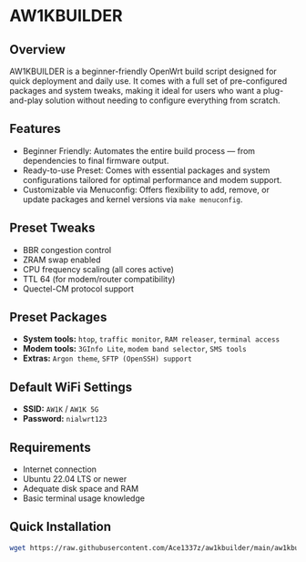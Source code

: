 # AW1KBUILDER

## Overview

AW1KBUILDER is a beginner-friendly OpenWrt build script designed for quick deployment and daily use. It comes with a full set of pre-configured packages and system tweaks, making it ideal for users who want a plug-and-play solution without needing to configure everything from scratch.

## Features

- Beginner Friendly: Automates the entire build process — from dependencies to final firmware output.
- Ready-to-use Preset: Comes with essential packages and system configurations tailored for optimal performance and modem support.
- Customizable via Menuconfig: Offers flexibility to add, remove, or update packages and kernel versions via `make menuconfig`.

## Preset Tweaks

- BBR congestion control
- ZRAM swap enabled
- CPU frequency scaling (all cores active)
- TTL 64 (for modem/router compatibility)
- Quectel-CM protocol support

## Preset Packages

- **System tools:** `htop`, `traffic monitor`, `RAM releaser`, `terminal access`
- **Modem tools:** `3GInfo Lite`, `modem band selector`, `SMS tools`
- **Extras:** `Argon theme`, `SFTP (OpenSSH) support`

## Default WiFi Settings

- **SSID:** `AW1K` / `AW1K 5G`
- **Password:** `nialwrt123`

## Requirements

- Internet connection
- Ubuntu 22.04 LTS or newer
- Adequate disk space and RAM
- Basic terminal usage knowledge

## Quick Installation

```bash
wget https://raw.githubusercontent.com/Ace1337z/aw1kbuilder/main/aw1kbuilder.sh && chmod +x aw1kbuilder.sh && ./aw1kbuilder.sh
